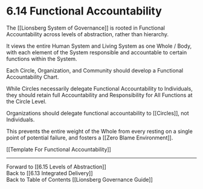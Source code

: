 # 6.14 Functional Accountability
The [[Lionsberg System of Governance]] is rooted in Functional Accountability across levels of abstraction, rather than hierarchy. 

It views the entire Human System and Living System as one Whole / Body, with each element of the System responsible and accountable to certain functions within the System. 

Each Circle, Organization, and Community should develop a Functional Accountability Chart. 

While Circles necessarily delegate Functional Accountability to Individuals, they should retain full Accountability and Responsibility for All Functions at the Circle Level. 

Organizations should delegate functional accountability to [[Circles]], not Individuals. 

This prevents the entire weight of the Whole from every resting on a single point of potential failure, and fosters a [[Zero Blame Environment]]. 

[[Template For Functional Accountability]] 

___

Forward to [[6.15 Levels of Abstraction]]  
Back to [[6.13 Integrated Delivery]]  
Back to Table of Contents [[Lionsberg Governance Guide]]
